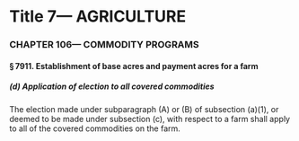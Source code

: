 
# Title 7— AGRICULTURE
### CHAPTER 106— COMMODITY PROGRAMS
#### § 7911. Establishment of base acres and payment acres for a farm
##### (d) Application of election to all covered commodities

The election made under subparagraph (A) or (B) of subsection (a)(1), or deemed to be made under subsection (c), with respect to a farm shall apply to all of the covered commodities on the farm.
